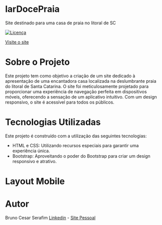 # larDocePraia
Site destinado para uma casa de praia no litoral de SC

[![Licença](https://img.shields.io/github/license/BCSERAFIM/larDocePraia
)](https://github.com/BCSERAFIM/larDocePraia/blob/main/LICENSE)

[Visite o site](http://lardocepraia.lovestoblog.com/)

# Sobre o Projeto
Este projeto tem como objetivo a criação de um site dedicado à apresentação de uma encantadora casa localizada na deslumbrante praia do litoral de Santa Catarina. O site foi meticulosamente projetado para proporcionar uma experiência de navegação perfeita em dispositivos móveis, oferecendo a sensação de um aplicativo intuitivo. Com um design responsivo, o site é acessível para todos os públicos.

# Tecnologias Utilizadas

Este projeto é construído com a utilização das seguintes tecnologias:

  - HTML e CSS: Utilizando recursos especiais para garantir uma experiência única.
  - Bootstrap: Aproveitando o poder do Bootstrap para criar um design responsivo e atrativo.

# Layout Mobile



# Autor
Bruno Cesar Serafim
[Linkedin](https://www.linkedin.com/in/bcserafim) - [Site Pessoal](http://bcserafim.infinityfreeapp.com/)
